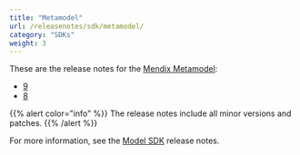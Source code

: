 ```yaml
---
title: "Metamodel"
url: /releasenotes/sdk/metamodel/
category: "SDKs"
weight: 3
---
```


These are the release notes for the [Mendix Metamodel](/apidocs-mxsdk/mxsdk/understanding-the-metamodel):

* [9](metamodel-9)
* [8](metamodel-8)

{{% alert color="info" %}}
The release notes include all minor versions and patches.
{{% /alert %}}

For more information, see the [Model SDK](model-sdk) release notes.

